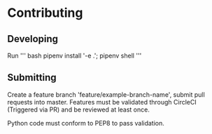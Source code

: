 # Contributing

## Developing
Run
''' bash
pipenv install '-e .';
pipenv shell
'''

## Submitting
Create a feature branch 'feature/example-branch-name', submit pull requests into master. Features must be validated through CircleCI (Triggered via PR) and be reviewed at least once.

Python code must conform to PEP8 to pass validation.
